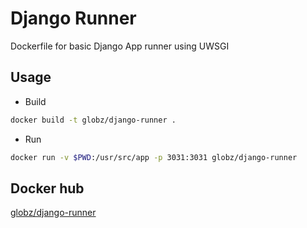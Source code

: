 # Django Runner

Dockerfile for basic Django App runner using UWSGI

## Usage

* Build

```bash
docker build -t globz/django-runner .
```

* Run

```bash
docker run -v $PWD:/usr/src/app -p 3031:3031 globz/django-runner
```

## Docker hub

[globz/django-runner](https://hub.docker.com/r/globz/django-runner)
